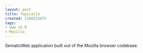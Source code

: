 ```yaml
---
layout: post
title: Topicalla
created: 1100223475
tags:
- www v2.0
- Mozilla
---
```

SematicWeb application built out of the Mozilla browser codebase.

